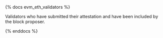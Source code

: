 {% docs evm_eth_validators %}

Validators who have submitted their attestation and have been included by the block proposer.

{% enddocs %}
